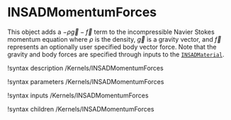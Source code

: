 # INSADMomentumForces

This object adds a $-\rho\vec g -\vec f$ term to the
incompressible Navier Stokes momentum equation where $\rho$ is the density,
$\vec g$ is a gravity vector, and $\vec f$ represents an optionally user
specified body vector force. Note that the gravity and body forces are specified
through inputs to the [`INSADMaterial`](/INSADMaterial.md).

!syntax description /Kernels/INSADMomentumForces

!syntax parameters /Kernels/INSADMomentumForces

!syntax inputs /Kernels/INSADMomentumForces

!syntax children /Kernels/INSADMomentumForces
